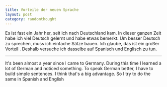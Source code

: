 ```yaml
---
title: Vorteile der neuen Sprache
layout: post
category: randomthought
---
```


Es ist fast ein Jahr her, seit ich nach Deutschland kam.
In dieser ganzen Zeit habe ich viel Deutsch gelernt und habe etwas bemerkt. 
Um besser Deutsch zu sprechen, muss ich einfache Sätze bauen. 
Ich glaube, das ist ein großer Vorteil .
Deshalb versuche ich dasselbe auf Spanisch und Englisch zu tun. 

---
It's been almost a year since I came to Germany.
During this time I learned a lot of German and noticed something. 
To speak German better, I have to build simple sentences. 
I think that's a big advantage.
So I try to do the same in Spanish and English





